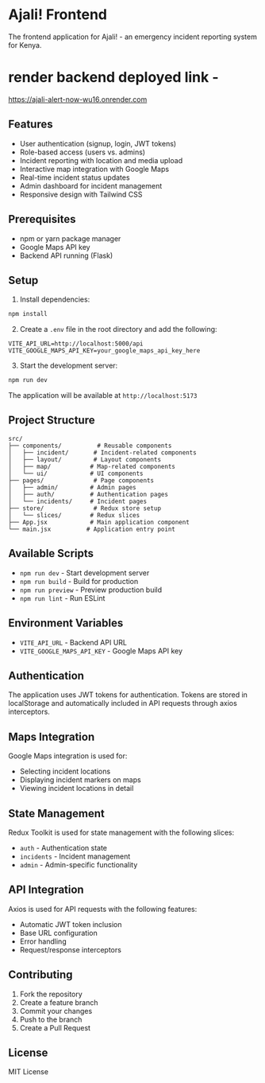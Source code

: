 # Ajali! Frontend

The frontend application for Ajali! - an emergency incident reporting system for Kenya.

# render backend deployed link - 

https://ajali-alert-now-wu16.onrender.com

## Features

- User authentication (signup, login, JWT tokens)
- Role-based access (users vs. admins)
- Incident reporting with location and media upload
- Interactive map integration with Google Maps
- Real-time incident status updates
- Admin dashboard for incident management
- Responsive design with Tailwind CSS

## Prerequisites

- npm or yarn package manager
- Google Maps API key
- Backend API running (Flask)

## Setup

1. Install dependencies:
```bash
npm install
```

2. Create a `.env` file in the root directory and add the following:
```env
VITE_API_URL=http://localhost:5000/api
VITE_GOOGLE_MAPS_API_KEY=your_google_maps_api_key_here
```

3. Start the development server:
```bash
npm run dev
```

The application will be available at `http://localhost:5173`

## Project Structure

```
src/
├── components/          # Reusable components
│   ├── incident/       # Incident-related components
│   ├── layout/         # Layout components
│   ├── map/           # Map-related components
│   └── ui/            # UI components
├── pages/              # Page components
│   ├── admin/         # Admin pages
│   ├── auth/          # Authentication pages
│   └── incidents/     # Incident pages
├── store/              # Redux store setup
│   └── slices/        # Redux slices
├── App.jsx            # Main application component
└── main.jsx          # Application entry point
```

## Available Scripts

- `npm run dev` - Start development server
- `npm run build` - Build for production
- `npm run preview` - Preview production build
- `npm run lint` - Run ESLint

## Environment Variables

- `VITE_API_URL` - Backend API URL
- `VITE_GOOGLE_MAPS_API_KEY` - Google Maps API key

## Authentication

The application uses JWT tokens for authentication. Tokens are stored in localStorage and automatically included in API requests through axios interceptors.

## Maps Integration

Google Maps integration is used for:
- Selecting incident locations
- Displaying incident markers on maps
- Viewing incident locations in detail

## State Management

Redux Toolkit is used for state management with the following slices:
- `auth` - Authentication state
- `incidents` - Incident management
- `admin` - Admin-specific functionality

## API Integration

Axios is used for API requests with the following features:
- Automatic JWT token inclusion
- Base URL configuration
- Error handling
- Request/response interceptors

## Contributing

1. Fork the repository
2. Create a feature branch
3. Commit your changes
4. Push to the branch
5. Create a Pull Request

## License

MIT License
